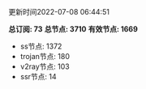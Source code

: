 更新时间2022-07-08 06:44:51

**总订阅: 73**
**总节点: 3710**
**有效节点: 1669**
- ss节点: 1372
- trojan节点: 180
- v2ray节点: 103
- ssr节点: 14
